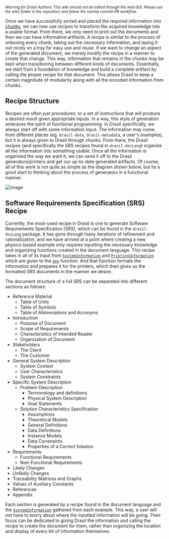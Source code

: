 <small><i>Warning for Drasil Authors: This wiki should not be edited through the web GUI. Please use the wiki/ folder in the repository and follow the normal commit-PR workflow.</i></small>

Once we have successfully sorted and placed the required information into [chunks](Chunks), we can now use recipes to transform the acquired knowledge into a usable format. From there, we only need to print out the documents and then we can have informative artifacts. A recipe is similar to the process of unboxing every chunk, taking out the necessary information, and laying it out nicely on a tray for easy use and reuse. If we want to change an aspect of the generated document, we merely modify the recipe in a manner to create that change. This way, information that remains in the chunks may be kept when transitioning between different kinds of documents. Essentially, we start from a foundation of knowledge and build a complete artifact by calling the proper recipe for that document. This allows Drasil to keep a certain magnitude of modularity along with all the encoded information from chunks.

## Recipe Structure

Recipes are often just procedures, or a set of instructions that will produce a desired result given appropriate inputs. In a way, this style of generation embraces the spirit of functional programming. In Drasil specifically, we always start off with some information input. The information may come from different places (eg. `drasil-data`, `drasil-metadata`, a user's examples), but it is always given to Drasil through chunks. From there, the Drasil recipes (and specifically the SRS recipes found in `drasil-docLang`) organize all the information into something usable. Once all the information is organized the way we want it, we can send it off to the Drasil generators/printers and get our up-to-date generated artifacts. Of course, all of this work is not quite as simple as the diagram shown below, but its a good start to thinking about the process of generators in a functional manner. 

![image](https://user-images.githubusercontent.com/69334555/129757975-2f9f158a-ed1e-4e92-ad5a-535924bfba67.png)

## Software Requirements Specification (SRS) Recipe

Currently, the most-used recipe in Drasil is one to generate Software Requirements Specification (SRS), which can be found in the `drasil-docLang` package. It has gone through many iterations of refinement and rationalization, and we have arrived at a point where creating a new physics-based example only requires inputting the necessary knowledge and organizing functions created in the document language. This recipe takes in all of its input from [`SystemInformation`](https://jacquescarette.github.io/Drasil/docs/full/drasil-database-0.1.1.0/Database-Drasil.html#t:SystemInformation) and [`PrintingInformation`](https://jacquescarette.github.io/Drasil/docs/full/drasil-database-0.1.1.0/Database-Drasil.html#t:PrintingInformation) which are given to the [`gen`](https://jacquescarette.github.io/Drasil/docs/full/drasil-database-0.1.1.0/Database-Drasil.html#v:gen) function. And that function formats the information and prepares it for the printers, which then gives us the formatted SRS documents in the manner we desire.

The document structure of a full SRS can be separated into different sections as follows:
- Reference Material
  - Table of Units
  - Table of Symbols
  - Table of Abbreviations and Acronyms
- Introduction
  - Purpose of Document
  - Scope of Requirements
  - Characteristics of Intended Reader
  - Organization of Document
- Stakeholders
  - The Client
  - The Customer
- General System Description
  - System Context
  - User Characteristics
  - System Constraints
- Specific System Description
  - Problem Description
    - Termonology and definitions
    - Physical System Description
    - Goal Statements
  - Solution Characteristics Specification
    - Assumptions
    - Theoretical Models
    - General Definitions
    - Data Definitions
    - Instance Models
    - Data Constraints
    - Properties of a Correct Solution
- Requirements
  - Functional Requirements
  - Non-Functional Requirements
- Likely Changes
- Unlikely Changes
- Traceability Matrices and Graphs
- Values of Auxiliary Constants
- References
- Appendix

Each section is generated by a recipe found in the document language and the [`SystemInformation`](https://jacquescarette.github.io/Drasil/docs/full/drasil-database-0.1.1.0/Database-Drasil.html#t:SystemInformation) gathered from each example. This way, a user will not have to worry about where the inputted information will be going. Their focus can be dedicated to giving Drasil the information and calling the recipe to create the document for them, rather than organizing the location and display of every bit of information themselves.

